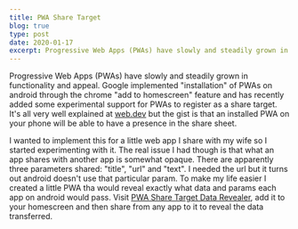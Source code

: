 ```yaml
---
title: PWA Share Target
blog: true
type: post
date: 2020-01-17
excerpt: Progressive Web Apps (PWAs) have slowly and steadily grown in functionality and appeal. Google implemented "installation" of PWAs on android through the chrome "add to homescreen" feature and has recently added some experimental support for PWAs to register as a share target.
---
```


Progressive Web Apps (PWAs) have slowly and steadily grown in functionality and appeal. Google implemented "installation" of PWAs on android through the chrome "add to homescreen" feature and has recently added some experimental support for PWAs to register as a share target. It's all very well explained at [web.dev](https://web.dev/web-share-target/) but the gist is that an installed PWA on your phone will be able to have a presence in the share sheet.

I wanted to implement this for a little web app I share with my wife so I started experimenting with it. The real issue I had though is that what an app shares with another app is somewhat opaque. There are apparently three parameters shared: "title", "url" and "text". I needed the url but it turns out android doesn't use that particular param. To make my life easier I created a little PWA tha would reveal exactly what data and params each app on android would pass. Visit [PWA Share Target Data Revealer](https://lukewiwa.com/pwa-share-target-data-revealer/), add it to your homescreen and then share from any app to it to reveal the data transferred.